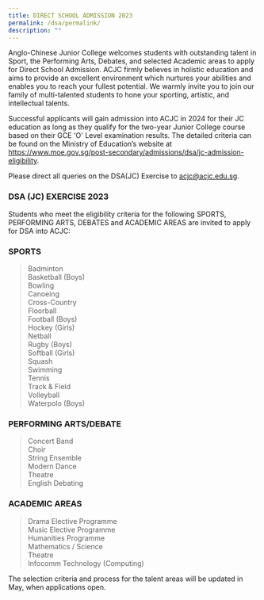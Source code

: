 ```yaml
---
title: DIRECT SCHOOL ADMISSION 2023
permalink: /dsa/permalink/
description: ""
---
```

<p align="”justify”">Anglo-Chinese Junior College welcomes students with outstanding talent in Sport, the Performing Arts, Debates, and selected Academic areas to apply for Direct School Admission. ACJC firmly believes in holistic education and aims to provide an excellent environment which nurtures your abilities and enables you to reach your fullest potential. We warmly invite you to join our family of multi-talented students to hone your sporting, artistic, and intellectual talents.</p>

<p align="”justify”">Successful applicants will gain admission into ACJC in 2024 for their JC education as long as they qualify for the two-year Junior College course based on their GCE 'O' Level
examination results. The detailed criteria can be found on the Ministry of Education’s website at <a target="_blank" href="https://www.moe.gov.sg/post-secondary/admissions/dsa/jc-admission-eligibility">https://www.moe.gov.sg/post-secondary/admissions/dsa/jc-admission-eligibility</a>.</p>

Please direct all queries on the DSA(JC) Exercise to acjc@acjc.edu.sg.

### DSA (JC) EXERCISE 2023
Students who meet the eligibility criteria for the following SPORTS, PERFORMING ARTS, DEBATES and ACADEMIC AREAS are invited to apply for DSA into ACJC:

### SPORTS
<blockquote>
<div>Badminton</div>
<div>Basketball (Boys)</div>
<div>Bowling</div>
<div>Canoeing</div>
<div>Cross-Country</div>
<div>Floorball</div>
	<div>Football (Boys)</div>
<div>Hockey (Girls)</div>
<div>Netball</div>
<div>Rugby (Boys)</div>
<div>Softball (Girls)</div>
<div>Squash</div>
<div>Swimming</div>
<div>Tennis</div>
<div>Track &amp; Field</div>
<div>Volleyball</div>
<div>Waterpolo (Boys)</div>
</blockquote>

### PERFORMING ARTS/DEBATE
<blockquote>
<div>Concert Band</div>
<div>Choir</div>
<div>String Ensemble</div>
<div>Modern Dance</div>
<div>Theatre</div>
<div>English Debating</div>
</blockquote>


### ACADEMIC AREAS
<blockquote>
<div>Drama Elective Programme</div>
<div>Music Elective Programme</div>
<div>Humanities Programme</div>
<div>Mathematics / Science</div>
<div>Theatre</div>
<div>Infocomm Technology (Computing)</div>
</blockquote>

The selection criteria and process for the talent areas will be updated in May, when applications open.